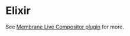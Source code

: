 # Elixir

See [Membrane Live Compositor plugin](https://github.com/membraneframework/membrane_video_compositor_plugin) for more.
